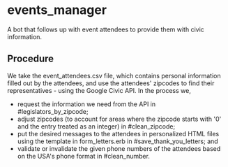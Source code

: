 # events_manager
A bot that follows up with event attendees to provide them with civic information.

## Procedure
We take the event_attendees.csv file, which contains personal information filled out by the attendees, 
and use the attendees' zipcodes to find their representatives - using the Google Civic API.
In the process we, 
 + request the information we need from the API in #legislators_by_zipcode;
 + adjust zipcodes (to account for areas where the zipcode starts with '0' and the entry treated as an integer) in #clean_zipcode;
 + put the desired messages to the attendees in personalized HTML files using the template in form_letters.erb in #save_thank_you_letters; and
 + validate or invalidate the given phone numbers of the attendees based on the USA's phone format in #clean_number.
